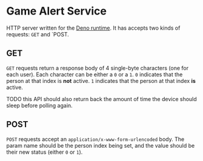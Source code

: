# Game Alert Service

HTTP server written for the [Deno runtime](https://deno.land).  It has accepts two kinds of requests: `GET` and `POST.

## GET

`GET` requests return a response body of 4 single-byte characters (one for each user).  Each character can be either a `0` or a `1`.  `0` indicates that the person at that index is **not** active.  `1` indicates that the person at that index **is** active.

TODO this API should also return back the amount of time the device should sleep before polling again.

## POST

`POST` requests accept an `application/x-www-form-urlencoded` body.  The param name should be the person index being set, and the value should be their new status (either `0` or `1`).
